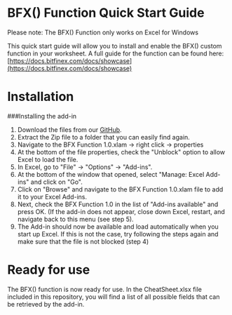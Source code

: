 # BFX() Function Quick Start Guide

Please note: The BFX() Function only works on Excel for Windows

This quick start guide will allow you to install and enable the BFX() custom function in your worksheet. A full guide for the function can be found here: [https://docs.bitfinex.com/docs/showcase](https://docs.bitfinex.com/docs/showcase)

# Installation

###Installing the add-in

1. Download the files from our [GitHub](https://github.com/bitfinexcom/bfx-api-excel-demo).
2. Extract the Zip file to a folder that you can easily find again.
3. Navigate to the BFX Function 1.0.xlam -> right click -> properties
4. At the bottom of the file properties, check the "Unblock" option to allow Excel to load the file.
5. In Excel, go to "File" -> "Options" -> "Add-ins".
6. At the bottom of the window that opened, select "Manage: Excel Add-ins" and click on "Go".
7. Click on "Browse" and navigate to the BFX Function 1.0.xlam file to add it to your Excel Add-ins.
8. Next, check the BFX Function 1.0 in the list of "Add-ins available" and press OK. (If the add-in does not appear, close down Excel, restart, and navigate back to this menu (see step 5).
9. The Add-in should now be available and load automatically when you start up Excel. If this is not the case, try following the steps again and make sure that the file is not blocked (step 4)

# Ready for use

The BFX() function is now ready for use. In the CheatSheet.xlsx file included in this repository, you will find a list of all possible fields that can be retrieved by the add-in.
